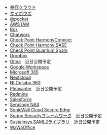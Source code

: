 * [奉行クラウド](bugyo-cloud.md)
* [サイボウズ](cybozu.md)
* [@pocket](atpocket.md)
* [AWS IAM](aws_iam.md)
* [Box](box.md)
* [Chatwork](chatwork.md)
* [Check Point HarmonyConnect](harmonyconnect.md)
* [Check Point Harmony SASE](./checkpoint_harmony_sase.md)
* [Check Point Quantum Spark](checkpoint_quantum_spark.md)
* [Dropbox](dropbox.md)
* [Gitea](gitea.md)　近日公開予定
* [Google Workspace](google_workspace/index.md)
* [Microsoft 365](microsoft_365/index.md)
* [Nextcloud](nextcloud.md)
* [NI Collabo 360](ni_collabo_360.md)
* [Pleasanter](pleasanter.md)　近日公開予定
* [Redmine](redmine.md)
* [Salesforce](salesforce.md)
* [Synology NAS](synology_nas.md)
* [SonicWall Cloud Secure Edge](sonicwall_cse.md)
* [Spring Securityフレームワーク](spring_security.md)　近日公開予定
* [Sustainsys.SAML2ライブラリ](sustainsys_saml2.md)　近日公開予定
* [WaWaOffice](wawaoffice.md)
